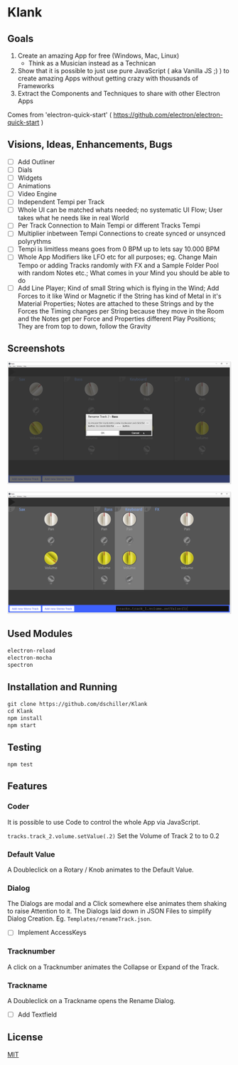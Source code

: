 # Klank

## Goals

1. Create an amazing App for free (Windows, Mac, Linux)
   - Think as a Musician instead as a Technican
2. Show that it is possible to just use pure JavaScript ( aka Vanilla JS ;) ) to create amazing Apps without getting crazy with thousands of Frameworks
3. Extract the Components and Techniques to share with other Electron Apps

Comes from 'electron-quick-start' ( https://github.com/electron/electron-quick-start )

## Visions, Ideas, Enhancements, Bugs

- [ ] Add Outliner
- [ ] Dials
- [ ] Widgets
- [ ] Animations
- [ ] Video Engine
- [ ] Independent Tempi per Track
- [ ] Whole UI can be matched whats needed; no systematic UI Flow; User takes what he needs like in real World
- [ ] Per Track Connection to Main Tempi or different Tracks Tempi
- [ ] Multiplier inbetween Tempi Connections to create synced or unsynced polyrythms
- [ ] Tempi is limitless means goes from 0 BPM up to lets say 10.000 BPM
- [ ] Whole App Modifiers like LFO etc for all purposes; eg. Change Main Tempo or adding Tracks randomly with FX and a Sample Folder Pool with random Notes etc.; What comes in your Mind you should be able to do
- [ ] Add Line Player; Kind of small String which is flying in the Wind; Add Forces to it like Wind or Magnetic if the String has kind of Metal in it's Material Properties; Notes are attached to these Strings and by the Forces the Timing changes per String because they move in the Room and the Notes get per Force and Properties different Play Positions; They are from top to down, follow the Gravity

## Screenshots

![Dialog](https://raw.githubusercontent.com/dschiller/klank/master/docs/dialoga.png)

![Dialog](https://raw.githubusercontent.com/dschiller/klank/master/docs/coder.png)

## Used Modules

```
electron-reload
electron-mocha
spectron
```

## Installation and Running

```
git clone https://github.com/dschiller/Klank
cd Klank
npm install
npm start
```

## Testing

```
npm test
```

## Features

### Coder

It is possible to use Code to control the whole App via JavaScript.

```tracks.track_2.volume.setValue(.2)``` Set the Volume of Track 2 to to 0.2

### Default Value

A Doubleclick on a Rotary / Knob animates to the Default Value.

### Dialog

The Dialogs are modal and a Click somewhere else animates them shaking to raise Attention to it.
The Dialogs laid down in JSON Files to simplify Dialog Creation. Eg. ```Templates/renameTrack.json```.
- [ ] Implement AccessKeys

### Tracknumber

A click on a Tracknumber animates the Collapse or Expand of the Track.

### Trackname

A Doubleclick on a Trackname opens the Rename Dialog.

- [ ] Add Textfield
 
## License

[MIT](LICENSE.md)
